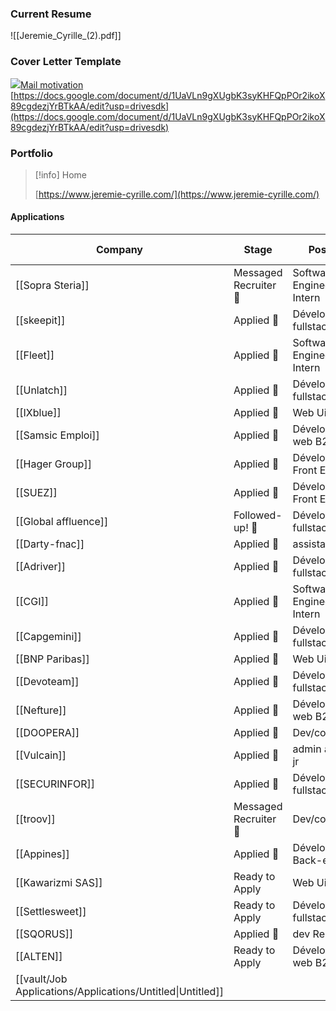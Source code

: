 ### Current Resume

![[Jeremie_Cyrille_(2).pdf]]

  

### Cover Letter Template

![](https://drive-thirdparty.googleusercontent.com/64/type/application/vnd.google-apps.document)[Mail motivation](https://docs.google.com/document/d/1UaVLn9gXUgbK3syKHFQpPOr2ikoX89cgdezjYrBTkAA/edit?usp=drivesdk)  
[https://docs.google.com/document/d/1UaVLn9gXUgbK3syKHFQpPOr2ikoX89cgdezjYrBTkAA/edit?usp=drivesdk](https://docs.google.com/document/d/1UaVLn9gXUgbK3syKHFQpPOr2ikoX89cgdezjYrBTkAA/edit?usp=drivesdk)

### Portfolio

> [!info] Home  
>  
> [https://www.jeremie-cyrille.com/](https://www.jeremie-cyrille.com/)  

#### Applications

| Company                                              | Stage                 | Position                    | Due Date |
| ---------------------------------------------------- | --------------------- | --------------------------- | -------- |
| [[Sopra Steria]]                                     | Messaged Recruiter 💌 | Software Engineering Intern |          |
| [[skeepit]]                                          | Applied 🙂            | Développeur fullstack       |          |
| [[Fleet]]                                            | Applied 🙂            | Software Engineering Intern |          |
| [[Unlatch]]                                          | Applied 🙂            | Développeur fullstack       |          |
| [[IXblue]]                                           | Applied 🙂            | Web Ui dev                  |          |
| [[Samsic Emploi]]                                    | Applied 🙂            | Développeur web B2B         |          |
| [[Hager Group]]                                      | Applied 🙂            | Développeur Front End       |          |
| [[SUEZ]]                                             | Applied 🙂            | Développeur Front End       |          |
| [[Global affluence]]                                 | Followed-up! 💌       | Développeur fullstack       |          |
| [[Darty-fnac]]                                       | Applied 🙂            | assistant dev               |          |
| [[Adriver]]                                          | Applied 🙂            | Développeur fullstack       |          |
| [[CGI]]                                              | Applied 🙂            | Software Engineering Intern |          |
| [[Capgemini]]                                        | Applied 🙂            | Développeur fullstack       |          |
| [[BNP Paribas]]                                      | Applied 🙂            | Web Ui dev                  |          |
| [[Devoteam]]                                         | Applied 🙂            | Développeur fullstack       |          |
| [[Nefture]]                                          | Applied 🙂            | Développeur web B2B         |          |
| [[DOOPERA]]                                          | Applied 🙂            | Dev/consultant              |          |
| [[Vulcain]]                                          | Applied 🙂            | admin aplicatif jr          |          |
| [[SECURINFOR]]                                       | Applied 🙂            | Développeur fullstack       |          |
| [[troov]]                                            | Messaged Recruiter 💌 | Dev/consultant              |          |
| [[Appines]]                                          | Applied 🙂            | Développeut Back-end        |          |
| [[Kawarizmi SAS]]                                    | Ready to Apply        | Web Ui dev                  |          |
| [[Settlesweet]]                                      | Ready to Apply        | Développeur fullstack       |          |
| [[SQORUS]]                                           | Applied 🙂            | dev React                   |          |
| [[ALTEN]]                                            | Ready to Apply        | Développeur web B2B         |          |
| [[vault/Job Applications/Applications/Untitled\|Untitled]] |                       |                             |          |